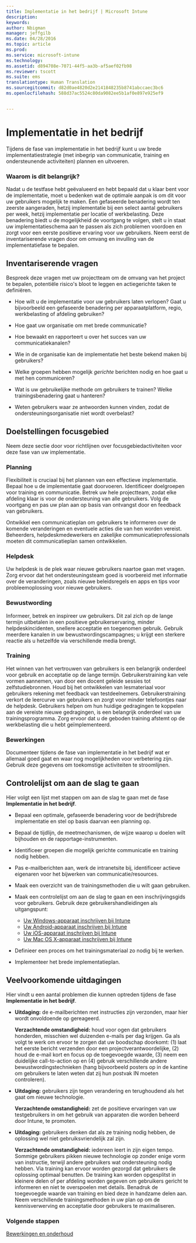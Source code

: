 ```yaml
---
title: Implementatie in het bedrijf | Microsoft Intune
description: 
keywords: 
author: Nbigman
manager: jeffgilb
ms.date: 04/28/2016
ms.topic: article
ms.prod: 
ms.service: microsoft-intune
ms.technology: 
ms.assetid: d894708e-7071-44f5-aa3b-af5aef02fb98
ms.reviewer: tscott
ms.suite: ems
translationtype: Human Translation
ms.sourcegitcommit: d82d0ae4820d2e2141848235b8741abccaec3bc6
ms.openlocfilehash: 588d37ac5524c80da9082ee5b1af0e897e925ef9


---
```


# Implementatie in het bedrijf
Tijdens de fase van implementatie in het bedrijf kunt u uw brede implementatiestrategie (met inbegrip van communicatie, training en ondersteunende activiteiten) plannen en uitvoeren.

### Waarom is dit belangrijk?
Nadat u de testfase hebt geëvalueerd en hebt bepaald dat u klaar bent voor de implementatie, moet u bedenken wat de optimale aanpak is om dit voor uw gebruikers mogelijk te maken. Een gefaseerde benadering wordt ten zeerste aangeraden, hetzij implementatie bij een select aantal gebruikers per week, hetzij implementatie per locatie of werkbelasting. Deze benadering biedt u de mogelijkheid de voortgang te volgen, stelt u in staat uw implementatieschema aan te passen als zich problemen voordoen en zorgt voor een eerste positieve ervaring voor uw gebruikers.
Neem eerst de inventariserende vragen door om omvang en invulling van de implementatiefase te bepalen.

## Inventariserende vragen
Bespreek deze vragen met uw projectteam om de omvang van het project te bepalen, potentiële risico's bloot te leggen en actiegerichte taken te definiëren.

-   Hoe wilt u de implementatie voor uw gebruikers laten verlopen? Gaat u bijvoorbeeld een gefaseerde benadering per apparaatplatform, regio, werkbelasting of afdeling gebruiken?

-   Hoe gaat uw organisatie om met brede communicatie?

-   Hoe bewaakt en rapporteert u over het succes van uw communicatiekanalen?

-   Wie in de organisatie kan de implementatie het beste bekend maken bij gebruikers?

-   Welke groepen hebben mogelijk *gerichte* berichten nodig en hoe gaat u met hen communiceren?

-   Wat is uw gebruikelijke methode om gebruikers te trainen? Welke trainingsbenadering gaat u hanteren?

-   Weten gebruikers waar ze antwoorden kunnen vinden, zodat de ondersteuningsorganisatie niet wordt overbelast?

## Doelstellingen focusgebied
Neem deze sectie door voor richtlijnen over focusgebiedactiviteiten voor deze fase van uw implementatie.

### Planning
Flexibiliteit is cruciaal bij het plannen van een effectieve implementatie. Bepaal hoe u de implementatie gaat doorvoeren. Identificeer doelgroepen voor training en communicatie. Betrek uw hele projectteam, zodat elke afdeling klaar is voor de ondersteuning van alle gebruikers.
Volg de voortgang en pas uw plan aan op basis van ontvangst door en feedback van gebruikers.

Ontwikkel een communicatieplan om gebruikers te informeren over de komende veranderingen en eventuele acties die van hen worden vereist. Beheerders, helpdeskmedewerkers en zakelijke communicatieprofessionals moeten dit communicatieplan samen ontwikkelen.

### Helpdesk
Uw helpdesk is de plek waar nieuwe gebruikers naartoe gaan met vragen. Zorg ervoor dat het ondersteuningsteam goed is voorbereid met informatie over de veranderingen, zoals nieuwe beleidsregels en apps en tips voor probleemoplossing voor nieuwe gebruikers.

### Bewustwording
Informeer, betrek en inspireer uw gebruikers. Dit zal zich op de lange termijn uitbetalen in een positieve gebruikerservaring, minder helpdeskincidenten, snellere acceptatie en toegenomen gebruik. Gebruik meerdere kanalen in uw bewustwordingscampagnes; u krijgt een sterkere reactie als u hetzelfde via verschillende media brengt.

### Training
Het winnen van het vertrouwen van gebruikers is een belangrijk onderdeel voor gebruik en acceptatie op de lange termijn. Gebruikerstraining kan vele vormen aannemen, van door een docent geleide sessies tot zelfstudiebronnen. Houd bij het ontwikkelen van lesmateriaal voor gebruikers rekening met feedback van testdeelnemers. Gebruikerstraining verkort de leercurve van gebruikers en zorgt voor minder telefoontjes naar de helpdesk. Gebruikers helpen om hun huidige gedragingen te koppelen aan de vereiste nieuwe gedragingen, is een belangrijk onderdeel van uw trainingsprogramma. Zorg ervoor dat u de geboden training afstemt op de werkbelasting die u hebt geïmplementeerd.

### Bewerkingen
Documenteer tijdens de fase van implementatie in het bedrijf wat er allemaal goed gaat en waar nog mogelijkheden voor verbetering zijn. Gebruik deze gegevens om toekomstige activiteiten te stroomlijnen.

## Controlelijst om aan de slag te gaan
Hier volgt een lijst met stappen om aan de slag te gaan met de fase **Implementatie in het bedrijf**.

-   Bepaal een optimale, gefaseerde benadering voor de bedrijfsbrede implementatie en stel op basis daarvan een planning op.

-   Bepaal de tijdlijn, de meetmechanismen, de wijze waarop u doelen wilt bijhouden en de rapportage-instrumenten.

-   Identificeer groepen die mogelijk gerichte communicatie en training nodig hebben.

-   Pas e-mailberichten aan, werk de intranetsite bij, identificeer actieve eigenaren voor het bijwerken van communicatie/resources.

-   Maak een overzicht van de trainingsmethoden die u wilt gaan gebruiken.

-   Maak een controlelijst om aan de slag te gaan en een inschrijvingsgids voor gebruikers.
    Gebruik deze gebruikershandleidingen als uitgangspunt:
    -  [Uw Windows-apparaat inschrijven bij Intune](/intune/enduser/enroll-your-device-in-intune-windows)
    -  [Uw Android-apparaat inschrijven bij Intune](/intune/enduser/enroll-your-device-in-intune-android)
    -  [Uw iOS-apparaat inschrijven bij Intune](/intune/enduser/enroll-your-device-in-intune-ios)
    -  [Uw Mac OS X-apparaat inschrijven bij Intune](/intune/enduser/enroll-your-device-in-intune-mac-os-x)

-   Definieer een proces om het trainingsmateriaal zo nodig bij te werken.

-   Implementeer het brede implementatieplan.

## Veelvoorkomende uitdagingen
Hier vindt u een aantal problemen die kunnen optreden tijdens de fase **Implementatie in het bedrijf**.

-   **Uitdaging:** de e-mailberichten met instructies zijn verzonden, maar hier wordt onvoldoende op gereageerd.

    **Verzachtende omstandigheid:** houd voor ogen dat gebruikers honderden, misschien wel duizenden e-mails per dag krijgen. Ga als volgt te werk om ervoor te zorgen dat uw boodschap doorkomt: (1) laat het eerste bericht verzenden door een projectverantwoordelijke, (2) houd de e-mail kort en focus op de toegevoegde waarde, (3) neem een duidelijke call-to-action op en (4) gebruik verschillende andere bewustwordingstechnieken (hang bijvoorbeeld posters op in de kantine om gebruikers te laten weten dat zij hun postvak IN moeten controleren).

-   **Uitdaging:** gebruikers zijn tegen verandering en terughoudend als het gaat om nieuwe technologie.

    **Verzachtende omstandigheid:** zet de positieve ervaringen van uw testgebruikers in om het gebruik van apparaten die worden beheerd door Intune, te promoten.

-   **Uitdaging:** gebruikers denken dat als ze training nodig hebben, de oplossing wel niet gebruiksvriendelijk zal zijn.

    **Verzachtende omstandigheid:** iedereen leert in zijn eigen tempo. Sommige gebruikers pikken nieuwe technologie op zonder enige vorm van instructie, terwijl andere gebruikers wat ondersteuning nodig hebben. Via training kan ervoor worden gezorgd dat gebruikers de oplossing optimaal benutten. De training kan worden opgesplitst in kleinere delen of per afdeling worden gegeven om gebruikers gericht te informeren en niet te overspoelen met details. Benadruk de toegevoegde waarde van training en bied deze in handzame delen aan. Neem verschillende trainingsmethoden in uw plan op om de kennisverwerving en acceptatie door gebruikers te maximaliseren.

### Volgende stappen
[Bewerkingen en onderhoud](operations-and-maintenance.md)



<!--HONumber=Jun16_HO4-->


